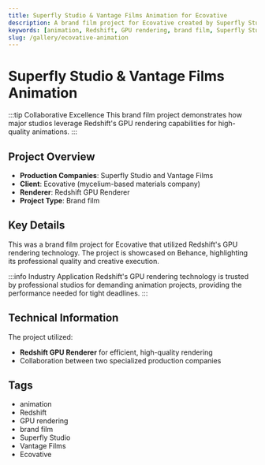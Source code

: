 ```yaml
---
title: Superfly Studio & Vantage Films Animation for Ecovative
description: A brand film project for Ecovative created by Superfly Studio and Vantage Films using Redshift GPU Renderer for high-quality animation.
keywords: [animation, Redshift, GPU rendering, brand film, Superfly Studio, Vantage Films, Ecovative, 3D animation]
slug: /gallery/ecovative-animation
---
```


# Superfly Studio & Vantage Films Animation

:::tip Collaborative Excellence
This brand film project demonstrates how major studios leverage Redshift's GPU rendering capabilities for high-quality animations.
:::

## Project Overview

- **Production Companies**: Superfly Studio and Vantage Films
- **Client**: Ecovative (mycelium-based materials company)
- **Renderer**: Redshift GPU Renderer
- **Project Type**: Brand film

## Key Details

This was a brand film project for Ecovative that utilized Redshift's GPU rendering technology. The project is showcased on Behance, highlighting its professional quality and creative execution.

:::info Industry Application
Redshift's GPU rendering technology is trusted by professional studios for demanding animation projects, providing the performance needed for tight deadlines.
:::

## Technical Information

The project utilized:
- **Redshift GPU Renderer** for efficient, high-quality rendering
- Collaboration between two specialized production companies

## Tags
- animation
- Redshift
- GPU rendering
- brand film
- Superfly Studio
- Vantage Films
- Ecovative